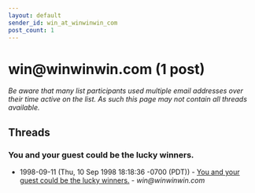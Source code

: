 ```yaml
---
layout: default
sender_id: win_at_winwinwin_com
post_count: 1
---
```


# win<span>@</span>winwinwin.com (1 post)

_Be aware that many list participants used multiple email addresses over their time active on the list. As such this page may not contain all threads available._

## Threads

### You and your guest could be the lucky winners.
+ 1998-09-11 (Thu, 10 Sep 1998 18:18:36 -0700 (PDT)) - [You and your guest could be the lucky winners.](/archive/1998/09/d0900d1d9a1839a79bf42a8dcd85520006f293808d7558434c32efcda3c1cfb1) - _win@winwinwin.com_

